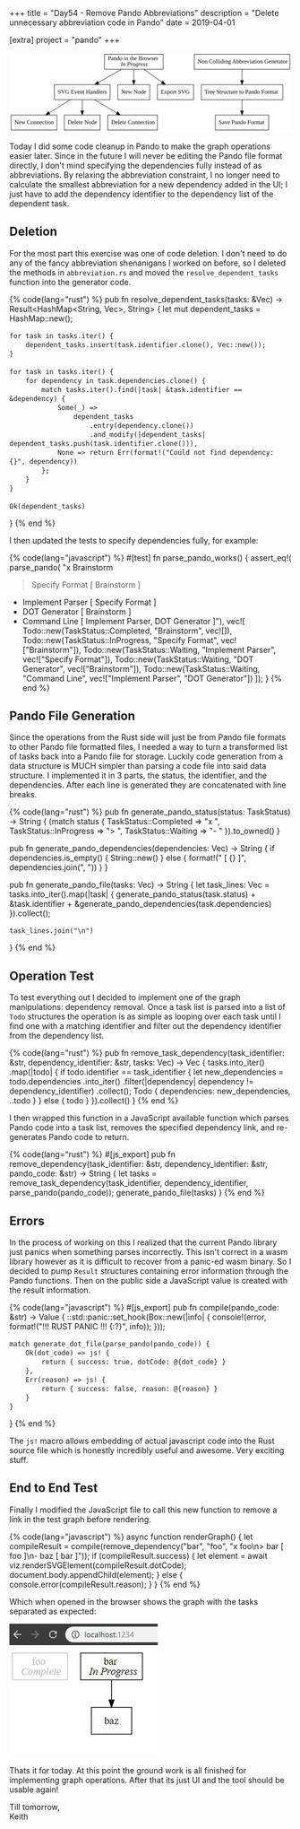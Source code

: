 +++
title = "Day54 - Remove Pando Abbreviations"
description = "Delete unnecessary abbreviation code in Pando"
date = 2019-04-01

[extra]
project = "pando"
+++

![Todo](./todo.svg)

Today I did some code cleanup in Pando to make the graph operations easier
later. Since in the future I will never be editing the Pando file format
directly, I don't mind specifying the dependencies fully instead of as
abbreviations. By relaxing the abbreviation constraint, I no longer need to
calculate the smallest abbreviation for a new dependency added in the UI; I just
have to add the dependency identifier to the dependency list of the dependent
task.

## Deletion

For the most part this exercise was one of code deletion. I don't need to do any
of the fancy abbreviation shenanigans I worked on before, so I deleted the
methods in `abbreviation.rs` and moved the `resolve_dependent_tasks` function
into the generator code.

{% code(lang="rust") %}
pub fn resolve_dependent_tasks(tasks: &Vec<Todo>) -> Result<HashMap<String, Vec<String>>, String> {
    let mut dependent_tasks = HashMap::new();

    for task in tasks.iter() {
        dependent_tasks.insert(task.identifier.clone(), Vec::new());
    }

    for task in tasks.iter() {
        for dependency in task.dependencies.clone() {
            match tasks.iter().find(|task| &task.identifier == &dependency) {
                Some(_) =>
                    dependent_tasks
                        .entry(dependency.clone())
                        .and_modify(|dependent_tasks| dependent_tasks.push(task.identifier.clone())),
                None => return Err(format!("Could not find dependency: {}", dependency))
            };
        }
    }

    Ok(dependent_tasks)
}
{% end %}

I then updated the tests to specify dependencies fully, for example:

{% code(lang="javascript") %}
#[test]
fn parse_pando_works() {
    assert_eq!(
        parse_pando(
"x Brainstorm
> Specify Format [ Brainstorm ]
- Implement Parser [ Specify Format ]
- DOT Generator [ Brainstorm ]
- Command Line [ Implement Parser, DOT Generator ]"),
        vec![
            Todo::new(TaskStatus::Completed, "Brainstorm", vec![]),
            Todo::new(TaskStatus::InProgress, "Specify Format", vec!["Brainstorm"]),
            Todo::new(TaskStatus::Waiting, "Implement Parser", vec!["Specify Format"]),
            Todo::new(TaskStatus::Waiting, "DOT Generator", vec!["Brainstorm"]),
            Todo::new(TaskStatus::Waiting, "Command Line", vec!["Implement Parser", "DOT Generator"])
        ]);
}
{% end %}

## Pando File Generation

Since the operations from the Rust side will just be from Pando file formats to
other Pando file formatted files, I needed a way to turn a transformed list of
tasks back into a Pando file for storage. Luckily code generation from a data
structure is MUCH simpler than parsing a code file into said data structure. I
implemented it in 3 parts, the status, the identifier, and the dependencies.
After each line is generated they are concatenated with line breaks.

{% code(lang="rust") %}
pub fn generate_pando_status(status: TaskStatus) -> String {
    (match status {
        TaskStatus::Completed => "x ",
        TaskStatus::InProgress => "> ",
        TaskStatus::Waiting => "- "
    }).to_owned()
}

pub fn generate_pando_dependencies(dependencies: Vec<String>) -> String {
    if dependencies.is_empty() {
        String::new()
    } else {
        format!(" [ {} ]", dependencies.join(", "))
    }
}

pub fn generate_pando_file(tasks: Vec<Todo>) -> String {
    let task_lines: Vec<String> = tasks.into_iter().map(|task| {
        generate_pando_status(task.status) +
        &task.identifier +
        &generate_pando_dependencies(task.dependencies)
    }).collect();

    task_lines.join("\n")
}
{% end %}

## Operation Test

To test everything out I decided to implement one of the graph manipulations:
dependency removal. Once a task list is parsed into a list of `Todo` structures
the operation is as simple as looping over each task until I find one with a
matching identifier and filter out the dependency identifier from the dependency
list.

{% code(lang="rust") %}
pub fn remove_task_dependency(task_identifier: &str, dependency_identifier: &str, tasks: Vec<Todo>) -> Vec<Todo> {
    tasks.into_iter()
         .map(|todo| {
             if todo.identifier == task_identifier {
                 let new_dependencies = todo.dependencies
                     .into_iter()
                     .filter(|dependency| dependency != dependency_identifier)
                     .collect();
                 Todo { dependencies: new_dependencies, ..todo }
             } else {
                 todo
             }
         }).collect()
}
{% end %}

I then wrapped this function in a JavaScript available function which parses
Pando code into a task list, removes the specified dependency link, and
re-generates Pando code to return.

{% code(lang="rust") %}
#[js_export]
pub fn remove_dependency(task_identifier: &str, dependency_identifier: &str, pando_code: &str) -> String {
    let tasks = remove_task_dependency(task_identifier, dependency_identifier, parse_pando(pando_code));
    generate_pando_file(tasks)
}
{% end %}

## Errors

In the process of working on this I realized that the current Pando library just
panics when something parses incorrectly. This isn't correct in a wasm library
however as it is difficult to recover from a panic-ed wasm binary. So I decided
to pump `Result` structures containing error information through the Pando
functions. Then on the public side a JavaScript value is created with the result
information.

{% code(lang="javascript") %}
#[js_export]
pub fn compile(pando_code: &str) -> Value {
    ::std::panic::set_hook(Box::new(|info| {
        console!(error, format!("!!! RUST PANIC !!! {:?}", info));
    }));

    match generate_dot_file(parse_pando(pando_code)) {
        Ok(dot_code) => js! {
            return { success: true, dotCode: @{dot_code} }
        },
        Err(reason) => js! {
            return { success: false, reason: @{reason} }
        }
    }
}
{% end %}

The `js!` macro allows embedding of actual javascript code into the Rust source
file which is honestly incredibly useful and awesome. Very exciting stuff.

## End to End Test

Finally I modified the JavaScript file to call this new function to remove a
link in the test graph before rendering.

{% code(lang="javascript") %}
async function renderGraph() {
  let compileResult = compile(remove_dependency("bar", "foo", "x foo\n> bar [ foo ]\n- baz [ bar ]"));
  if (compileResult.success) {
    let element = await viz.renderSVGElement(compileResult.dotCode);
    document.body.appendChild(element);
  } else {
    console.error(compileResult.reason);
  }
}
{% end %}

Which when opened in the browser shows the graph with the tasks separated as
expected:

![Dependency Removal](DependencyRemoval.PNG)

Thats it for today. At this point the ground work is all finished for
implementing graph operations. After that its just UI and the tool should be
usable again!

Till tomorrow,  
Keith
